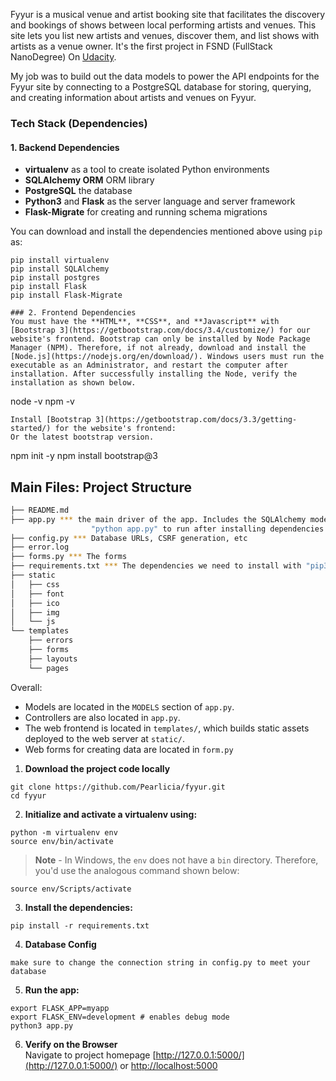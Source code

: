 Fyyur is a musical venue and artist booking site that facilitates the discovery and bookings of shows between local performing artists and venues. This site lets you list new artists and venues, discover them, and list shows with artists as a venue owner.
It's the first project in FSND (FullStack NanoDegree) On [Udacity](https://www.udacity.com/course/full-stack-web-developer-nanodegree--nd0044).


My job was to build out the data models to power the API endpoints for the Fyyur site by connecting to a PostgreSQL database for storing, querying, and creating information about artists and venues on Fyyur.


### Tech Stack (Dependencies)

#### 1. Backend Dependencies
 * **virtualenv** as a tool to create isolated Python environments
 * **SQLAlchemy ORM**  ORM library
 * **PostgreSQL** the database
 * **Python3** and **Flask** as the server language and server framework
 * **Flask-Migrate** for creating and running schema migrations

You can download and install the dependencies mentioned above using `pip` as:
```
pip install virtualenv
pip install SQLAlchemy
pip install postgres
pip install Flask
pip install Flask-Migrate

### 2. Frontend Dependencies
You must have the **HTML**, **CSS**, and **Javascript** with [Bootstrap 3](https://getbootstrap.com/docs/3.4/customize/) for our website's frontend. Bootstrap can only be installed by Node Package Manager (NPM). Therefore, if not already, download and install the [Node.js](https://nodejs.org/en/download/). Windows users must run the executable as an Administrator, and restart the computer after installation. After successfully installing the Node, verify the installation as shown below.
```
node -v
npm -v
```
Install [Bootstrap 3](https://getbootstrap.com/docs/3.3/getting-started/) for the website's frontend:
Or the latest bootstrap version.
```
npm init -y
npm install bootstrap@3


## Main Files: Project Structure

  ```sh
  ├── README.md
  ├── app.py *** the main driver of the app. Includes the SQLAlchemy models.
                    "python app.py" to run after installing dependencies
  ├── config.py *** Database URLs, CSRF generation, etc
  ├── error.log
  ├── forms.py *** The forms
  ├── requirements.txt *** The dependencies we need to install with "pip3 install -r requirements.txt"
  ├── static
  │   ├── css 
  │   ├── font
  │   ├── ico
  │   ├── img
  │   └── js
  └── templates
      ├── errors
      ├── forms
      ├── layouts
      └── pages
  ```

Overall:
* Models are located in the `MODELS` section of `app.py`.
* Controllers are also located in `app.py`.
* The web frontend is located in `templates/`, which builds static assets deployed to the web server at `static/`.
* Web forms for creating data are located in `form.py`


1. **Download the project code locally**
```
git clone https://github.com/Pearlicia/fyyur.git
cd fyyur
```
2. **Initialize and activate a virtualenv using:**
```
python -m virtualenv env
source env/bin/activate
```
>**Note** - In Windows, the `env` does not have a `bin` directory. Therefore, you'd use the analogous command shown below:
```
source env/Scripts/activate
```

3. **Install the dependencies:**
```
pip install -r requirements.txt
```
4. **Database Config**
```
make sure to change the connection string in config.py to meet your database
```
5. **Run the app:**
```
export FLASK_APP=myapp
export FLASK_ENV=development # enables debug mode
python3 app.py
```
6. **Verify on the Browser**<br>
Navigate to project homepage [http://127.0.0.1:5000/](http://127.0.0.1:5000/) or [http://localhost:5000](http://localhost:5000) 

